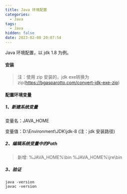 ```yaml
---
title: Java 环境配置
categories:
  - Java
tags:
  - Java
hidden: false
date: 2023-02-08 20:07:54
---
```


Java 环境配置，以 jdk 1.8 为例。

<!-- more -->

#### 安装

> 注：使用 zip 安装的，jdk exe转换为zip(https://bgasparotto.com/convert-jdk-exe-zip)

#### 配置环境变量

##### 1、新建系统变量

变量名：JAVA_HOME

变量值：D:\Environment\JDK\jdk-8 (注：jdk 安装路径)

##### 2、编辑系统变量中的Path

>新增:
>%JAVA_HOME%\bin
>%JAVA_HOME%\jre\bin

##### 3、验证

```shell
java -version
javac -version
```

